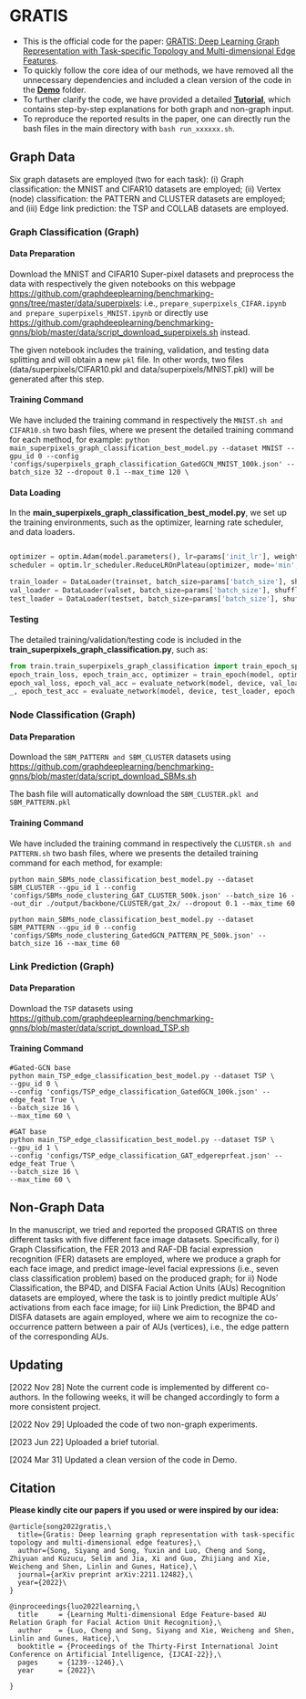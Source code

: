 # GRATIS

* This is the official code for the paper: [GRATIS: Deep Learning Graph Representation with Task-specific Topology and Multi-dimensional Edge Features](https://arxiv.org/abs/2211.12482).
* To quickly follow the core idea of our methods, we have removed all the unnecessary dependencies and included a clean version of the code in the [**Demo**](https://github.com/SSYSteve/GRATIS/tree/main/Demo) folder.
* To further clarify the code, we have provided a detailed [**Tutorial**](https://github.com/SSYSteve/Learning-Graph-Representation-with-Task-specific-Topology-and-Multi-dimensional-Edge-Features/blob/main/Tutorial/gratis.ipynb), which contains step-by-step explanations for both graph and non-graph input.
* To reproduce the reported results in the paper, one can directly run the bash files in the main directory with ```bash run_xxxxxx.sh```.



## Graph Data

Six graph datasets are employed (two for each task): (i) Graph classification: the MNIST and CIFAR10 datasets are employed; (ii) Vertex (node) classification: the PATTERN and CLUSTER datasets are employed; and (iii) Edge link prediction: the TSP and COLLAB datasets are employed.

### Graph Classification (Graph)


#### Data Preparation

Download the MNIST and CIFAR10 Super-pixel datasets and preprocess the data with respectively the given notebooks on this webpage https://github.com/graphdeeplearning/benchmarking-gnns/tree/master/data/superpixels: i.e., ```prepare_superpixels_CIFAR.ipynb and prepare_superpixels_MNIST.ipynb``` or directly use https://github.com/graphdeeplearning/benchmarking-gnns/blob/master/data/script_download_superpixels.sh instead.

The given notebook includes the training, validation, and testing data splitting and will obtain a new ```pkl``` file. In other words, two files (data/superpixels/CIFAR10.pkl and data/superpixels/MNIST.pkl) will be generated after this step.

#### Training Command

We have included the training command in respectively the ```MNIST.sh and CIFAR10.sh``` two bash files, where we present the detailed training command for each method, for example:
`python main_superpixels_graph_classification_best_model.py --dataset MNIST --gpu_id 0 --config 'configs/superpixels_graph_classification_GatedGCN_MNIST_100k.json' --batch_size 32 --dropout 0.1 --max_time 120 \`


#### Data Loading

In the **main_superpixels_graph_classification_best_model.py**, we set up the training environments, such as the optimizer, learning rate scheduler, and data loaders.

```python

optimizer = optim.Adam(model.parameters(), lr=params['init_lr'], weight_decay=params['weight_decay'])
scheduler = optim.lr_scheduler.ReduceLROnPlateau(optimizer, mode='min',factor=params['lr_reduce_factor'],patience=params['lr_schedule_patience'],verbose=True)

train_loader = DataLoader(trainset, batch_size=params['batch_size'], shuffle=True, drop_last=drop_last, collate_fn=dataset.collate)
val_loader = DataLoader(valset, batch_size=params['batch_size'], shuffle=False, drop_last=drop_last, collate_fn=dataset.collate)
test_loader = DataLoader(testset, batch_size=params['batch_size'], shuffle=False, drop_last=drop_last, collate_fn=dataset.collate)

```
#### Testing
The detailed training/validation/testing code is included in the **train_superpixels_graph_classification.py**, such as:
```python
from train.train_superpixels_graph_classification import train_epoch_sparse as train_epoch, evaluate_network_sparse as evaluate_network
epoch_train_loss, epoch_train_acc, optimizer = train_epoch(model, optimizer, device, train_loader, epoch,args)
epoch_val_loss, epoch_val_acc = evaluate_network(model, device, val_loader, epoch, args)
_, epoch_test_acc = evaluate_network(model, device, test_loader, epoch, args)
```

### Node Classification  (Graph)
#### Data Preparation

Download the ```SBM_PATTERN and SBM_CLUSTER``` datasets using https://github.com/graphdeeplearning/benchmarking-gnns/blob/master/data/script_download_SBMs.sh

The bash file will automatically download the ```SBM_CLUSTER.pkl and SBM_PATTERN.pkl```

#### Training Command

We have included the training command in respectively the ```CLUSTER.sh and PATTERN.sh``` two bash files, where we presents the detailed training command for each method, for example:
```
python main_SBMs_node_classification_best_model.py --dataset SBM_CLUSTER --gpu_id 1 --config 'configs/SBMs_node_clustering_GAT_CLUSTER_500k.json' --batch_size 16 --out_dir ./output/backbone/CLUSTER/gat_2x/ --dropout 0.1 --max_time 60
```

```
python main_SBMs_node_classification_best_model.py --dataset SBM_PATTERN --gpu_id 0 --config 'configs/SBMs_node_clustering_GatedGCN_PATTERN_PE_500k.json' --batch_size 16 --max_time 60
```

### Link Prediction (Graph)
#### Data Preparation

Download the ```TSP``` datasets using https://github.com/graphdeeplearning/benchmarking-gnns/blob/master/data/script_download_TSP.sh

#### Training Command

```
#Gated-GCN base
python main_TSP_edge_classification_best_model.py --dataset TSP \
--gpu_id 0 \
--config 'configs/TSP_edge_classification_GatedGCN_100k.json' --edge_feat True \
--batch_size 16 \
--max_time 60 \

#GAT base
python main_TSP_edge_classification_best_model.py --dataset TSP \
--gpu_id 1 \
--config 'configs/TSP_edge_classification_GAT_edgereprfeat.json' --edge_feat True \
--batch_size 16 \
--max_time 60 \
```


## Non-Graph Data

In the manuscript, we tried and reported the proposed GRATIS on three different tasks with five different face image datasets. Specifically, for i) Graph Classification, the FER 2013 and RAF-DB facial expression recognition (FER) datasets are employed, where we produce a graph for each face image, and predict image-level facial expressions (i.e., seven class classification problem) based on the produced graph; for ii) Node Classification, the BP4D, and DISFA Facial Action Units (AUs) Recognition datasets are employed, where the task is to jointly predict multiple AUs’ activations from each face image; for iii) Link Prediction, the BP4D and DISFA datasets are again employed, where we aim to recognize the co-occurrence pattern between a pair of AUs (vertices), i.e., the edge pattern of the corresponding AUs.


## Updating 

[2022 Nov 28] Note the current code is implemented by different co-authors. In the following weeks, it will be changed accordingly to form a more consistent project.

[2022 Nov 29] Uploaded the code of two non-graph experiments.

[2023 Jun 22] Uploaded a brief tutorial.

[2024 Mar 31] Updated a clean version of the code in Demo.

## Citation 

**Please kindly cite our papers if you used or were inspired by our idea:**

```
@article{song2022gratis,\
  title={Gratis: Deep learning graph representation with task-specific topology and multi-dimensional edge features},\
  author={Song, Siyang and Song, Yuxin and Luo, Cheng and Song, Zhiyuan and Kuzucu, Selim and Jia, Xi and Guo, Zhijiang and Xie, Weicheng and Shen, Linlin and Gunes, Hatice},\
  journal={arXiv preprint arXiv:2211.12482},\
  year={2022}\
}
```
```
@inproceedings{luo2022learning,\
  title     = {Learning Multi-dimensional Edge Feature-based AU Relation Graph for Facial Action Unit Recognition},\
  author    = {Luo, Cheng and Song, Siyang and Xie, Weicheng and Shen, Linlin and Gunes, Hatice},\
  booktitle = {Proceedings of the Thirty-First International Joint Conference on Artificial Intelligence, {IJCAI-22}},\
  pages     = {1239--1246},\
  year      = {2022}\
  
}
```
